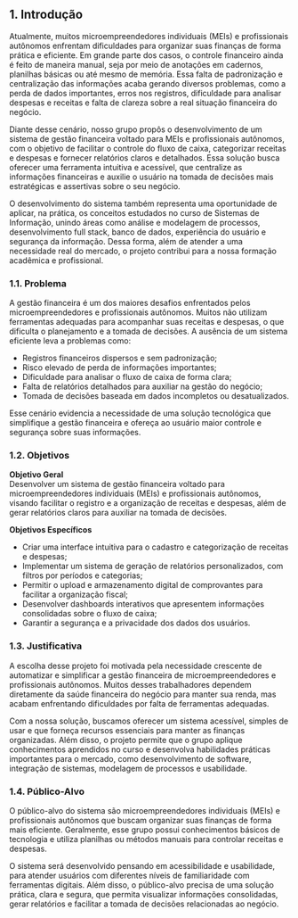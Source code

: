 ## 1. Introdução

Atualmente, muitos microempreendedores individuais (MEIs) e profissionais autônomos enfrentam dificuldades para organizar suas finanças de forma prática e eficiente. Em grande parte dos casos, o controle financeiro ainda é feito de maneira manual, seja por meio de anotações em cadernos, planilhas básicas ou até mesmo de memória. Essa falta de padronização e centralização das informações acaba gerando diversos problemas, como a perda de dados importantes, erros nos registros, dificuldade para analisar despesas e receitas e falta de clareza sobre a real situação financeira do negócio.

Diante desse cenário, nosso grupo propôs o desenvolvimento de um sistema de gestão financeira voltado para MEIs e profissionais autônomos, com o objetivo de facilitar o controle do fluxo de caixa, categorizar receitas e despesas e fornecer relatórios claros e detalhados. Essa solução busca oferecer uma ferramenta intuitiva e acessível, que centralize as informações financeiras e auxilie o usuário na tomada de decisões mais estratégicas e assertivas sobre o seu negócio.

O desenvolvimento do sistema também representa uma oportunidade de aplicar, na prática, os conceitos estudados no curso de Sistemas de Informação, unindo áreas como análise e modelagem de processos, desenvolvimento full stack, banco de dados, experiência do usuário e segurança da informação. Dessa forma, além de atender a uma necessidade real do mercado, o projeto contribui para a nossa formação acadêmica e profissional.

### 1.1. Problema

A gestão financeira é um dos maiores desafios enfrentados pelos microempreendedores e profissionais autônomos. Muitos não utilizam ferramentas adequadas para acompanhar suas receitas e despesas, o que dificulta o planejamento e a tomada de decisões. A ausência de um sistema eficiente leva a problemas como:  

- Registros financeiros dispersos e sem padronização;  
- Risco elevado de perda de informações importantes;  
- Dificuldade para analisar o fluxo de caixa de forma clara;  
- Falta de relatórios detalhados para auxiliar na gestão do negócio;  
- Tomada de decisões baseada em dados incompletos ou desatualizados.  

Esse cenário evidencia a necessidade de uma solução tecnológica que simplifique a gestão financeira e ofereça ao usuário maior controle e segurança sobre suas informações.

### 1.2. Objetivos

**Objetivo Geral**  
Desenvolver um sistema de gestão financeira voltado para microempreendedores individuais (MEIs) e profissionais autônomos, visando facilitar o registro e a organização de receitas e despesas, além de gerar relatórios claros para auxiliar na tomada de decisões.

**Objetivos Específicos**  
- Criar uma interface intuitiva para o cadastro e categorização de receitas e despesas;  
- Implementar um sistema de geração de relatórios personalizados, com filtros por períodos e categorias;  
- Permitir o upload e armazenamento digital de comprovantes para facilitar a organização fiscal;  
- Desenvolver dashboards interativos que apresentem informações consolidadas sobre o fluxo de caixa;  
- Garantir a segurança e a privacidade dos dados dos usuários.  

### 1.3. Justificativa

A escolha desse projeto foi motivada pela necessidade crescente de automatizar e simplificar a gestão financeira de microempreendedores e profissionais autônomos. Muitos desses trabalhadores dependem diretamente da saúde financeira do negócio para manter sua renda, mas acabam enfrentando dificuldades por falta de ferramentas adequadas.

Com a nossa solução, buscamos oferecer um sistema acessível, simples de usar e que forneça recursos essenciais para manter as finanças organizadas. Além disso, o projeto permite que o grupo aplique conhecimentos aprendidos no curso e desenvolva habilidades práticas importantes para o mercado, como desenvolvimento de software, integração de sistemas, modelagem de processos e usabilidade.

### 1.4. Público-Alvo

O público-alvo do sistema são microempreendedores individuais (MEIs) e profissionais autônomos que buscam organizar suas finanças de forma mais eficiente. Geralmente, esse grupo possui conhecimentos básicos de tecnologia e utiliza planilhas ou métodos manuais para controlar receitas e despesas.

O sistema será desenvolvido pensando em acessibilidade e usabilidade, para atender usuários com diferentes níveis de familiaridade com ferramentas digitais. Além disso, o público-alvo precisa de uma solução prática, clara e segura, que permita visualizar informações consolidadas, gerar relatórios e facilitar a tomada de decisões relacionadas ao negócio.

